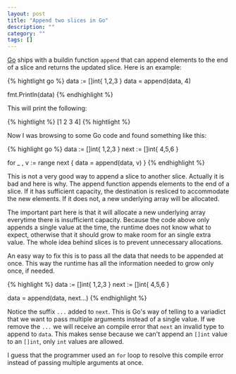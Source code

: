 ```yaml
---
layout: post
title: "Append two slices in Go"
description: ""
category: ""
tags: []
---
```


[Go]("http://golang.org") ships with a buildin function `append` that can append
elements to the end of a slice and returns the updated slice. Here is an example:

{% hightlight go %}
data := []int{ 1,2,3 }
data = append(data, 4)

fmt.Println(data)
{% endhighlight %}

This will print the following:

{% hightlight %}
[1 2 3 4]
{% hightlight %}

Now I was browsing to some Go code and found something like this:

{% highlight go %}
data := []int{ 1,2,3 }
next := []int{ 4,5,6 }

for _ , v := range next {
    data = append(data, v)
}
{% endhighlight %}

This is not a very good way to append a slice to another slice. Actually
it is bad and here is why. The append function appends elements to
the end of a slice. If it has sufficient capacity, the destination is resliced
to accommodate the new elements. If it does not, a new underlying array will be allocated.

The important part here is that it will allocate a new underlying array everytime
there is insufficient capacity. Because the code above only appends a single
value at the time, the runtime does not know what to expect, otherwise that it
should grow to make room for an single extra value. The whole idea behind slices
is to prevent unnecessary allocations.

An easy way to fix this is to pass all the data that needs to be appended at once.
This way the runtime has all the information needed to grow only once, if needed.

{% highlight %}
data := []int{ 1,2,3 }
next := []int{ 4,5,6 }

data = append(data, next...)
{% endhighlight %}

Notice the suffix `...` added to `next`. This is Go's way of telling to a variadict
that we want to pass multiple arguments instead of a single value.
If we remove the `...` we will receive an compile error that `next` an invalid
type to append to `data`. This makes sense because we can't append an `[]int` value
to an `[]int`, only `int` values are allowed.

I guess that the programmer used an `for` loop to resolve this compile error instead
of passing multiple arguments at once.
